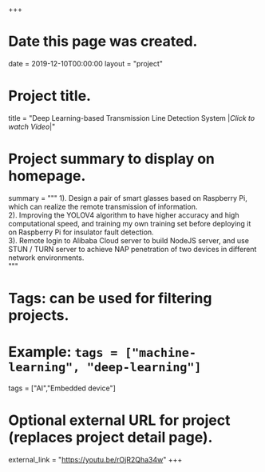 +++
# Date this page was created.
date = 2019-12-10T00:00:00
layout = "project"

# Project title.
title = "Deep Learning-based Transmission Line Detection System |*Click to watch Video*|"

# Project summary to display on homepage.
summary = """
 1).  Design a pair of smart glasses based on Raspberry Pi, which can realize the remote transmission of information.<br>
 2).  Improving the YOLOV4 algorithm to have higher accuracy and high computational speed, and training my own training set before deploying it on Raspberry Pi for insulator fault detection.<br>
 3).  Remote login to Alibaba Cloud server to build NodeJS server, and use STUN / TURN server to achieve NAP penetration of two devices in different network environments.<br>
 """

# Tags: can be used for filtering projects.
# Example: `tags = ["machine-learning", "deep-learning"]`
tags = ["AI","Embedded device"]

# Optional external URL for project (replaces project detail page).
external_link = "https://youtu.be/rOjR2Qha34w"
+++
